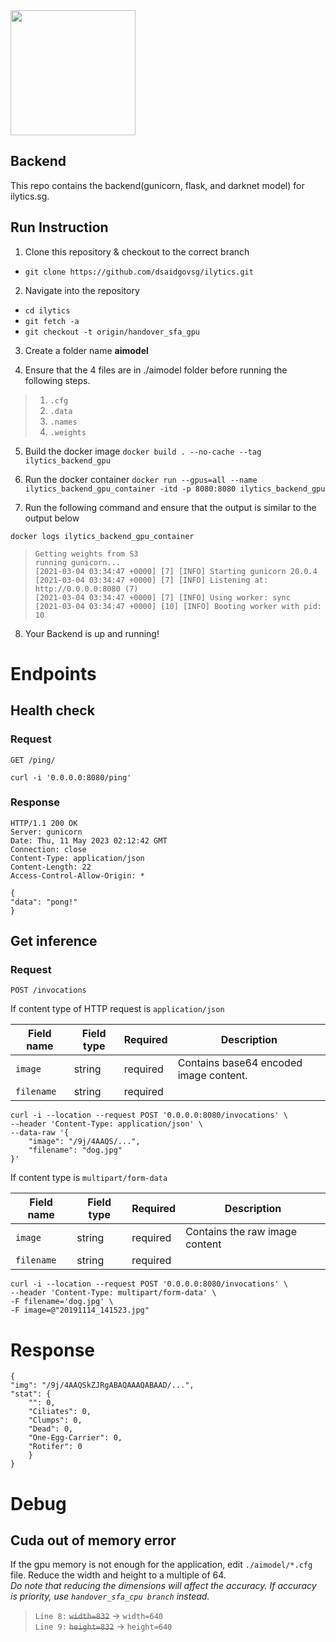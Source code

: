 <img src="logo.png" width="200">

## Backend

This repo contains the backend(gunicorn, flask, and darknet model) for ilytics.sg.


## Run Instruction


1. Clone this repository & checkout to the correct branch

 - `git clone https://github.com/dsaidgovsg/ilytics.git`

2. Navigate into the repository

 - `cd ilytics`
 - `git fetch -a`
 - `git checkout -t origin/handover_sfa_gpu`

3. Create a folder name **aimodel**

4. Ensure that the 4 files are in ./aimodel folder before running the following steps.

> 1. `.cfg`
> 2. `.data` 
> 3. `.names`
> 4. `.weights`

5. Build the docker image
 `docker build . --no-cache --tag ilytics_backend_gpu`

6. Run the docker container
 `docker run --gpus=all --name ilytics_backend_gpu_container -itd -p 8080:8080 ilytics_backend_gpu`

7. Run the following command and ensure that the output is similar to the output below
```
docker logs ilytics_backend_gpu_container
```
> `Getting weights from S3`  
> `running gunicorn...`  
> `[2021-03-04 03:34:47 +0000] [7] [INFO] Starting gunicorn 20.0.4`  
> `[2021-03-04 03:34:47 +0000] [7] [INFO] Listening at: http://0.0.0.0:8080 (7)`  
> `[2021-03-04 03:34:47 +0000] [7] [INFO] Using worker: sync`  
> `[2021-03-04 03:34:47 +0000] [10] [INFO] Booting worker with pid: 10`  

8. Your Backend is up and running!

# Endpoints

## Health check

### Request

`GET /ping/`

    curl -i '0.0.0.0:8080/ping'

### Response
    HTTP/1.1 200 OK
    Server: gunicorn
    Date: Thu, 11 May 2023 02:12:42 GMT
    Connection: close
    Content-Type: application/json
    Content-Length: 22
    Access-Control-Allow-Origin: *

    {
    "data": "pong!"
    }

## Get inference

### Request

`POST /invocations`

If content type of HTTP request is `application/json`

| Field name | Field type | Required | Description                            |
| ---------- | ---------- | -------- | -------------------------------------- |
| `image`    | string     | required | Contains base64 encoded image content. |
| `filename` | string     | required |                                        |

    curl -i --location --request POST '0.0.0.0:8080/invocations' \
    --header 'Content-Type: application/json' \
    --data-raw '{
        "image": "/9j/4AAQS/...",
        "filename": "dog.jpg"
    }'

If content type is `multipart/form-data`

| Field name | Field type | Required | Description                    |
| ---------- | ---------- | -------- | ------------------------------ |
| `image`    | string     | required | Contains the raw image content |
| `filename` | string     | required |


    curl -i --location --request POST '0.0.0.0:8080/invocations' \
    --header 'Content-Type: multipart/form-data' \
    -F filename='dog.jpg' \
    -F image=@"20191114_141523.jpg"

# Response

    {
    "img": "/9j/4AAQSkZJRgABAQAAAQABAAD/...", 
    "stat": {
        "": 0, 
        "Ciliates": 0, 
        "Clumps": 0, 
        "Dead": 0, 
        "One-Egg-Carrier": 0, 
        "Rotifer": 0
        }
    }

# Debug

## Cuda out of memory error
If the gpu memory is not enough for the application, edit `./aimodel/*.cfg` file. Reduce the width and height to a multiple of 64.  
*Do note that reducing the dimensions will affect the accuracy. If accuracy is priority, use `handover_sfa_cpu branch` instead.*
> `Line 8:` ~~`width=832`~~ -> `width=640`  
> `Line 9:` ~~`height=832`~~ -> `height=640` 


